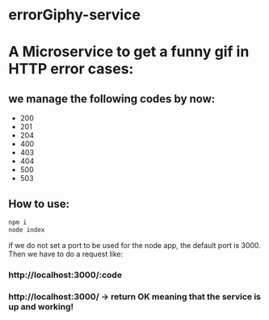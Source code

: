 # errorGiphy-service
# A Microservice to get a funny gif in HTTP error cases:
## we manage the following codes by now:
- 200
- 201
- 204
- 400
- 403
- 404
- 500
- 503

## How to use:

```js
npm i
node index
```
if we do not set a port to be used for the node app, the default port is 3000.
Then we have to do a request like:
### http://localhost:3000/:code
### http://localhost:3000/ -> return OK meaning that the service is up and working!

